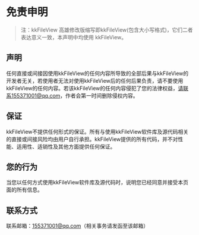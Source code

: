 # 免责申明

> 注：kkFileView 高雄修改版缩写即kkFileView(包含大小写格式)，它们二者表达意义一致，本声明中均使用 kkFileView。

## 声明 

任何直接或间接因使用kkFileView的任何内容所导致的全部后果与kkFileView的开发者无关，若使用者无法对使用kkFileView后的任何后果负责，请不要使用kkFileView的任何内容。若该kkFileView的任何内容侵犯了您的法律权益，请联系155371001@qq.com，作者会第一时间删除侵权内容。

## 保证

kkFileView不提供任何形式的保证。所有与使用kkFileView软件库及源代码相关的直接或间接风险均由用户自行承担。kkFileView提供的所有代码，并不对性能、适用性、适销性及其他方面提供任何保证。


## 您的行为

当您以任何方式使用kkFileView软件库及源代码时，说明您已经同意并接受本页面的所有信息。

## 联系方式

联系邮箱：155371001@qq.com（相关事务请发函至该邮箱）